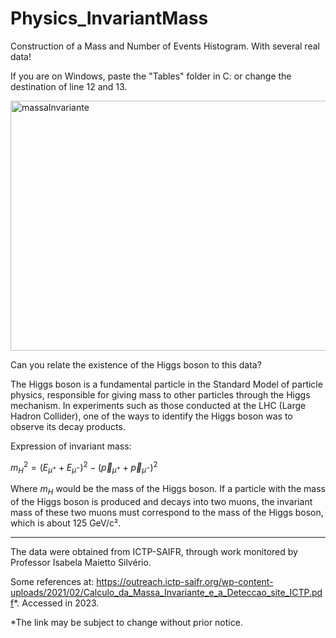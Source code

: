 # Physics_InvariantMass
Construction of a Mass and Number of Events Histogram. With several real data!

If you are on Windows, paste the "Tables" folder in C: or change the destination of line 12 and 13.

<img src="https://github.com/user-attachments/assets/61f939fd-94fd-47ba-b389-9403b0a21487" alt="massaInvariante" height="400" width="700"/>

Can you relate the existence of the Higgs boson to this data?

The Higgs boson is a fundamental particle in the Standard Model of particle physics, responsible for giving mass to other particles through the Higgs mechanism. In experiments such as those conducted at the LHC (Large Hadron Collider), one of the ways to identify the Higgs boson was to observe its decay products.

​Expression of invariant mass:

$`m_H^2 = (E_{\mu^+} + E_{\mu^-})^2 - (\vec{p}_{\mu^+} + \vec{p}_{\mu^-})^2`$

Where $`m_H`$ would be the mass of the Higgs boson. If a particle with the mass of the Higgs boson is produced and decays into two muons, the invariant mass of these two muons must correspond to the mass of the Higgs boson, which is about 125 GeV/c².


---

The data were obtained from ICTP-SAIFR, through work monitored by Professor Isabela Maietto Silvério.

Some references at:
<https://outreach.ictp-saifr.org/wp-content-uploads/2021/02/Calculo_da_Massa_Invariante_e_a_Deteccao_site_ICTP.pdf>*. Accessed in 2023.

*The link may be subject to change without prior notice.
